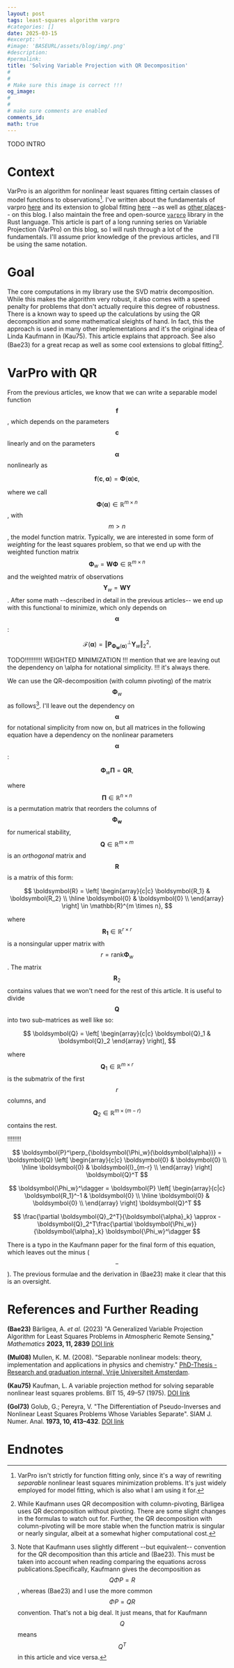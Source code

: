 ```yaml
---
layout: post
tags: least-squares algorithm varpro
#categories: []
date: 2025-03-15
#excerpt: ''
#image: 'BASEURL/assets/blog/img/.png'
#description:
#permalink:
title: 'Solving Variable Projection with QR Decomposition'
#
#
# Make sure this image is correct !!!
og_image: 
#
#
# make sure comments are enabled
comments_id: 
math: true
---
```


TODO INTRO

# Context

VarPro is an algorithm for nonlinear least squares fitting certain classes of model functions
to observations[^fitting]. I've written about the fundamentals of varpro
[here](/blog/2020/variable-projection-part-1-fundamentals/) and its extension
to global fitting [here](/blog/2024/variable-projection-part-2-multiple-right-hand-sides/)
--as well as [other places](/blog/tags/#varpro)-- on this blog. I also maintain
the free and open-source [`varpro`](https://crates.io/crates/varpro) library in the Rust
language. This article is part of a long running series on Variable Projection (VarPro)
on this blog, so I will rush through a lot of the fundamentals. I'll
assume prior knowledge of the previous articles, and I'll be using
the same notation.

# Goal

The core computations in my library use the SVD matrix decomposition. While this makes
the algorithm very robust, it also comes with a speed penalty for problems that
don't actually require this degree of robustness. There is a known way to speed up
the calculations by using the QR decomposition and some mathematical sleights
of hand. In fact, this the approach is used in many other implementations
and it's the original idea of Linda Kaufmann in (Kau75). This article explains
that approach. See also (Bae23) for a great recap as well as some cool extensions
to global fitting[^bae-qr].

# VarPro with QR

From the previous articles, we know that we can write a separable model function
$$\boldsymbol{f}$$, which depends on the parameters $$\boldsymbol{c}$$ linearly
and on the parameters $$\boldsymbol{\alpha}$$ nonlinearly as

$$
\boldsymbol{f}(\boldsymbol{c},\boldsymbol{\alpha}) = \boldsymbol{\Phi}(\boldsymbol{\alpha})\boldsymbol{c},
$$

where we call $$\boldsymbol{\Phi}(\boldsymbol{\alpha}) \in \mathbb{R}^{m \times n}$$,
with $$m>n$$, the model function matrix. Typically, we are interested in some
form of *weighting* for the least squares problem, so that we end up with
the weighted function matrix $$\boldsymbol{\Phi}_w = \boldsymbol{W} \boldsymbol{\Phi} \in \mathbb{R}^{m \times n}$$
and the weighted matrix of observations $$\boldsymbol{Y}_w = \boldsymbol{W Y}$$.
After some math --described in detail in the previous articles-- we end
up with this functional to minimize, which only depends on $$\boldsymbol{\alpha}$$:

$$\mathcal{F}(\boldsymbol{\alpha}) = \Vert \boldsymbol{P}^\perp_{\boldsymbol{\Phi_w}(\boldsymbol{\alpha})} \boldsymbol{Y}_w \Vert_2^2,$$

TODO!!!!!!!!!! WEIGHTED MINIMIZATION
!!! mention that we are leaving out the dependency on \alpha for notational simplicity.
!!! it's always there.

We can use the QR-decomposition (with column pivoting) of the matrix $$\boldsymbol{\Phi}_w$$
as follows[^kaufmann-qr]. I'll leave out the dependency on $$\boldsymbol{\alpha}$$
for notational simplicity from now on, but all matrices in the following equation
have a dependency on the nonlinear parameters $$\boldsymbol{\alpha}$$:

$$
\boldsymbol{\Phi}_w\boldsymbol{\Pi} = \boldsymbol{Q} \boldsymbol{R},
$$

where $$\boldsymbol{\Pi}\in \mathbb{R}^{n\times n}$$ is a permutation matrix
that reorders the columns of $$\boldsymbol{\Phi_w}$$ for numerical stability,
$$\boldsymbol{Q} \in \mathbb{R}^{m \times m}$$ is an *orthogonal* matrix and
$$\boldsymbol{R}$$ is a matrix of this form:

$$
\boldsymbol{R} = \left[
\begin{array}{c|c}
\boldsymbol{R_1} & \boldsymbol{R_2} \\
\hline
\boldsymbol{0} & \boldsymbol{0} \\
\end{array}
\right] \in \mathbb{R}^{m \times n},
$$

where $$\boldsymbol{R_1} \in \mathbb{R}^{r \times r}$$ is a nonsingular upper
matrix with $$r = \text{rank} \boldsymbol{\Phi}_w$$. The matrix $$\boldsymbol{R}_2$$
contains values that we won't need for the rest of this article. It is useful
to divide $$\boldsymbol{Q}$$ into two sub-matrices as well like so:

$$
\boldsymbol{Q} = 
\left[
\begin{array}{c|c}
\boldsymbol{Q}_1 & \boldsymbol{Q}_2
\end{array}
\right],
$$

where $$\boldsymbol{Q}_1 \in \mathbb{R}^{m \times r}$$ is the submatrix of the
first $$r$$ columns, and $$\boldsymbol{Q}_2 \in \mathbb{R}^{m \times (m-r)}$$
contains the rest.
 

!!!!!!!!



$$
\boldsymbol{P}^\perp_{\boldsymbol{\Phi_w}(\boldsymbol{\alpha})} = 
\boldsymbol{Q}
\left[
\begin{array}{c|c}
\boldsymbol{0} & \boldsymbol{0} \\
\hline
\boldsymbol{0} & \boldsymbol{I}_{m-r} \\
\end{array}
\right]
\boldsymbol{Q}^T
$$


$$
\boldsymbol{\Phi_w}^\dagger = 
\boldsymbol{P}
\left[
\begin{array}{c|c}
\boldsymbol{R_1}^-1 & \boldsymbol{0} \\
\hline
\boldsymbol{0} & \boldsymbol{0} \\
\end{array}
\right]
\boldsymbol{Q}^T
$$


$$
\frac{\partial \boldsymbol{Q}_2^T}{\boldsymbol{\alpha}_k} \approx -\boldsymbol{Q}_2^T\frac{\partial \boldsymbol{\Phi_w}}{\boldsymbol{\alpha}_k} \boldsymbol{\Phi_w}^\dagger
$$

There is a typo in the Kaufmann paper for the final form of this equation, which
leaves out the minus ($$-$$). The previous formulae and the derivation in (Bae23) make
it clear that this is an oversight.

# References and Further Reading

**(Bae23)** Bärligea, A. *et al.* (2023) "A Generalized Variable Projection
Algorithm for Least Squares Problems in Atmospheric Remote Sensing,"
*Mathematics* **2023, 11, 2839** [DOI link](https://doi.org/10.3390/math11132839)

**(Mul08)** Mullen, K. M. (2008). "Separable nonlinear models: theory,
implementation and applications in physics and chemistry."
[PhD-Thesis - Research and graduation internal, Vrije Universiteit Amsterdam](https://research.vu.nl/ws/portalfiles/portal/75843866/complete%20dissertation.pdf).

**(Kau75)** Kaufman, L. A variable projection method for solving
separable nonlinear least squares problems.
BIT 15, 49–57 (1975). [DOI link](https://doi.org/10.1007/BF01932995)

**(Gol73)** Golub, G.; Pereyra, V. "The Differentiation of Pseudo-Inverses
and Nonlinear Least Squares Problems Whose Variables Separate".
SIAM J. Numer. Anal. **1973, 10, 413–432**. [DOI link](https://doi.org/10.1137/0710036)

# Endnotes

[^fitting]: VarPro isn't strictly for function fitting only, since it's a way of rewriting _separable_ nonlinear least squares minimization problems. It's just widely employed for model fitting, which is also what I am using it for.
[^kaufmann-qr]: Note that Kaufmann uses slightly different --but equivalent-- convention for the QR decomposition than this article and (Bae23). This must be taken into account when reading comparing the equations across publications.Specifically, Kaufmann gives the decomposition as $$Q\Phi P = R$$, whereas (Bae23) and I use the more common $$\Phi P = QR$$ convention. That's not a big deal. It just means, that for Kaufmann $$Q$$ means $$Q^T$$ in this article and vice versa.
[^bae-qr]: While Kaufmann uses QR decomposition with column-pivoting, Bärligea uses QR decomposition without pivoting. There are some slight changes in the formulas to watch out for. Further, the QR decomposition with column-pivoting will be more stable when the function matrix is singular or nearly singular, albeit at a somewhat higher computational cost.
